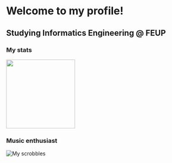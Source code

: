 # Welcome to my profile!

## Studying Informatics Engineering @ FEUP

### My stats
<img src="https://github-readme-streak-stats.herokuapp.com/?user=jv36&theme=dark&background=002b36" height="185px"/>

### Music enthusiast
![My scrobbles](https://lastfm-recently-played.vercel.app/api?user=joaovicente36)





<!--
**jv36/jv36** is a ✨ _special_ ✨ repository because its `README.md` (this file) appears on your GitHub profile.

Here are some ideas to get you started:

- 🔭 I’m currently working on ...
- 🌱 I’m currently learning ...
- 👯 I’m looking to collaborate on ...
- 🤔 I’m looking for help with ...
- 💬 Ask me about ...
- 📫 How to reach me: ...
- 😄 Pronouns: ...
- ⚡ Fun fact: ...
-->
